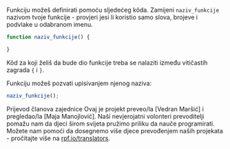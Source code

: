 Funkciju možeš definirati pomoću sljedećeg kôda. Zamijeni `naziv_funkcije` nazivom tvoje funkcije - provjeri jesi li koristio samo slova, brojeve i podvlake u odabranom imenu.

```javascript
function naziv_funkcije() {

}
```

Kôd za koji želiš da bude dio funkcije treba se nalaziti između vitičastih zagrada `{` i `}`.

Funkciju možeš pozvati upisivanjem njenog naziva:

```javascript
naziv_funkcije();
```

Prijevod članova zajednice
Ovaj je projekt preveo/la [Vedran Maršić] i pregledao/la [Maja Manojlović].
Naši nevjerojatni volonteri prevoditelji pomažu nam da djeci širom svijeta pružimo priliku da nauče programirati. Možete nam pomoći da dosegnemo više djece prevođenjem naših projekata - pročitajte više na [rpf.io/translators](https://rpf.io/translators).